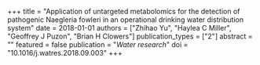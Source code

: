 +++
title = "Application of untargeted metabolomics for the detection of pathogenic Naegleria fowleri in an operational drinking water distribution system"
date = 2018-01-01
authors = ["Zhihao Yu", "Haylea C Miller", "Geoffrey J Puzon", "Brian H Clowers"]
publication_types = ["2"]
abstract = ""
featured = false
publication = "*Water research*"
doi = "10.1016/j.watres.2018.09.003"
+++

